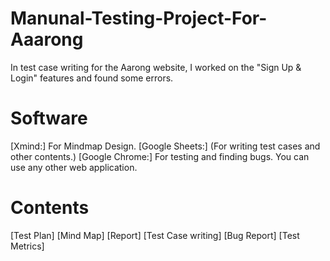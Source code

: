 # Manunal-Testing-Project-For-Aaarong
In test case writing for the Aarong website, I worked on the "Sign Up & Login" features and found some errors.
# Software
[Xmind:] For Mindmap Design.
[Google Sheets:] (For writing test cases and other contents.)
[Google Chrome:] For testing and finding bugs. You can use any other web application.
# Contents
[Test Plan]
[Mind Map]
[Report]
[Test Case writing]
[Bug Report]
[Test Metrics]
